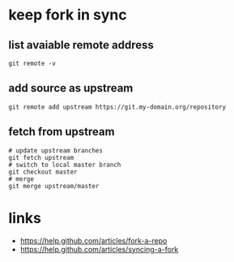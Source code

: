 # keep fork in sync

## list avaiable remote address

    git remote -v

## add source as upstream

    git remote add upstream https://git.my-domain.org/repository

## fetch from upstream

    # update upstream branches
    git fetch upstream
    # switch to local master branch
    git checkout master
    # merge
    git merge upstream/master

# links

* https://help.github.com/articles/fork-a-repo
* https://help.github.com/articles/syncing-a-fork
